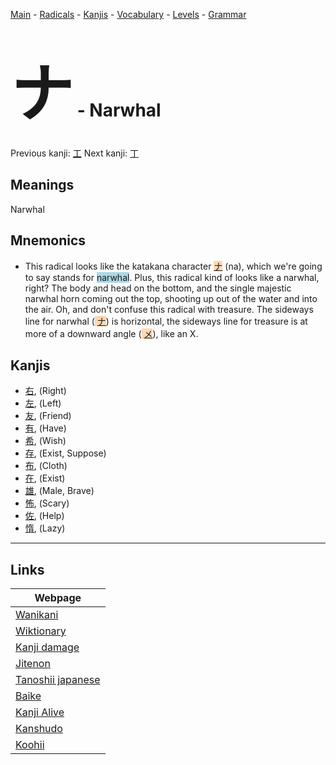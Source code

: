 <style> bigfont {font-size: 100px}</style>
[Main](../README.md) -
[Radicals](../radicals.md) -
[Kanjis](../kanjis.md) -
[Vocabulary](../vocabulary.md) -
[Levels](../levels.md) -
[Grammar](../grammar.md)
# <bigfont> ナ</bigfont> - Narwhal 

Previous kanji: [工](工.md) Next kanji: [丁](丁.md) 

## Meanings
 Narwhal
## Mnemonics
 * This radical looks like the katakana character <span style="background-color:#fed8b1"> [ナ](https://jisho.org/search/ナ)</span> (na), which we're going to say stands for <span style="background-color:#ADD8E6"> narwhal</span>. Plus, this radical kind of looks like a narwhal, right? The body and head on the bottom, and the single majestic narwhal horn coming out the top, shooting up out of the water and into the air. Oh, and don't confuse this radical with treasure. The sideways line for narwhal (<span style="background-color:#fed8b1"> [ナ](https://jisho.org/search/ナ)</span>) is horizontal, the sideways line for treasure is at more of a downward angle (<span style="background-color:#fed8b1"> [メ](https://jisho.org/search/メ)</span>), like an X.


## Kanjis
 * [右](../kanjis/右.md), (Right)
* [左](../kanjis/左.md), (Left)
* [友](../kanjis/友.md), (Friend)
* [有](../kanjis/有.md), (Have)
* [希](../kanjis/希.md), (Wish)
* [存](../kanjis/存.md), (Exist, Suppose)
* [布](../kanjis/布.md), (Cloth)
* [在](../kanjis/在.md), (Exist)
* [雄](../kanjis/雄.md), (Male, Brave)
* [怖](../kanjis/怖.md), (Scary)
* [佐](../kanjis/佐.md), (Help)
* [惰](../kanjis/惰.md), (Lazy)



---

## Links 

| Webpage |
| --- |
| [Wanikani          ](https://www.wanikani.com/kanji/ナ) |
| [Wiktionary        ](https://en.wiktionary.org/wiki/ナ) |
| [Kanji damage      ](http://www.kanjidamage.com/kanji/search?utf8=✓&q=ナ) |
| [Jitenon           ](https://jitenon.com/kanji/ナ) |
| [Tanoshii japanese ](https://www.tanoshiijapanese.com/dictionary/kanji.cfm?k=ナ) |
| [Baike             ](https://baike.baidu.com/item/ナ) |
| [Kanji Alive       ](https://app.kanjialive.com/ナ) |
| [Kanshudo          ](https://www.kanshudo.com/searchmn?q=ナ) |
| [Koohii            ](https://kanji.koohii.com/study/kanji/ナ) |
